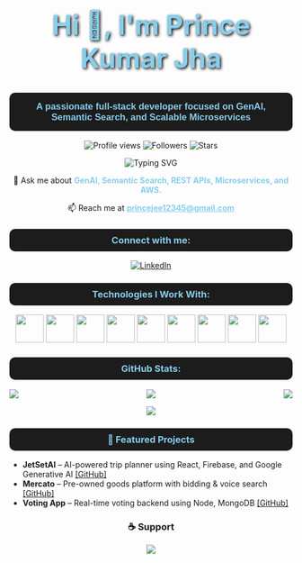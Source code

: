 <!-- Header with Cool GIF -->
<h1 align="center" style="font-size: 48px; color: #87ceeb; text-shadow: 2px 2px 5px #000;">Hi 👋, I'm Prince Kumar Jha</h1>
<h3 align="center" style="font-family: 'Arial', sans-serif; background-color: #1c1c1c; padding: 15px; border-radius: 10px; color: #87ceeb;">A passionate full-stack developer focused on GenAI, Semantic Search, and Scalable Microservices</h3>

<p align="center">
  <img src="https://komarev.com/ghpvc/?username=princejee1013&label=Profile%20views&color=87ceeb&style=flat" alt="Profile views" />
  <img src="https://img.shields.io/github/followers/princejee1013?label=Follow%20Me&color=87ceeb&style=flat-square" alt="Followers" />
  <img src="https://img.shields.io/github/stars/princejee1013?label=Stars&color=87ceeb&style=flat-square" alt="Stars" />
</p>

<div align="center">
  <img src="https://readme-typing-svg.herokuapp.com?font=Fira+Code&color=87CEEB&size=22&center=true&vCenter=true&width=550&lines=GenAI+Engineer;Microservices+Developer;Semantic+Search+Specialist;Open+Source+Contributor" alt="Typing SVG" />
</div>

<p align="center">💬 Ask me about <strong style="color:#87ceeb;">GenAI, Semantic Search, REST APIs, Microservices, and AWS.</strong></p>
<p align="center">📫 Reach me at <strong><a href="mailto:princejee12345@gmail.com" style="color: #87ceeb;">princejee12345@gmail.com</a></strong></p>

<h3 align="center" style="background-color: #1c1c1c; padding: 10px; border-radius: 10px; color: #87ceeb;">Connect with me:</h3>
<p align="center">
  <a href="https://www.linkedin.com/in/prince-kumar-jha-2a0929101" target="_blank">
    <img src="https://img.shields.io/badge/LinkedIn-%230077B5.svg?style=for-the-badge&logo=linkedin&logoColor=white" alt="LinkedIn">
  </a>
</p>

<h3 align="center" style="background-color: #1c1c1c; padding: 10px; border-radius: 10px; color: #87ceeb;">Technologies I Work With:</h3>
<p align="center">
  <img src="https://cdn.jsdelivr.net/gh/devicons/devicon/icons/react/react-original.svg" width="50" height="50"/>
  <img src="https://cdn.jsdelivr.net/gh/devicons/devicon/icons/nodejs/nodejs-original.svg" width="50" height="50"/>
  <img src="https://cdn.jsdelivr.net/gh/devicons/devicon/icons/express/express-original.svg" width="50" height="50"/>
  <img src="https://cdn.jsdelivr.net/gh/devicons/devicon/icons/mongodb/mongodb-original.svg" width="50" height="50"/>
  <img src="https://cdn.jsdelivr.net/gh/devicons/devicon/icons/python/python-original.svg" width="50" height="50"/>
  <img src="https://cdn.jsdelivr.net/gh/devicons/devicon/icons/java/java-original.svg" width="50" height="50"/>
  <img src="https://cdn.jsdelivr.net/gh/devicons/devicon/icons/docker/docker-original.svg" width="50" height="50"/>
  <img src="https://cdn.jsdelivr.net/gh/devicons/devicon/icons/amazonwebservices/amazonwebservices-original.svg" width="50" height="50"/>
  <img src="https://cdn.jsdelivr.net/gh/devicons/devicon/icons/mysql/mysql-original.svg" width="50" height="50"/>
</p>

<h3 align="center" style="background-color: #1c1c1c; padding: 10px; border-radius: 10px; color: #87ceeb;">GitHub Stats:</h3>
<p align="center">
  <img align="left" src="https://github-readme-stats.vercel.app/api/top-langs/?username=princejee1013&layout=compact&bg_color=0d1117&title_color=87ceeb&text_color=ffffff&hide_border=true" />
  <img align="right" src="https://github-readme-stats.vercel.app/api?username=princejee1013&show_icons=true&bg_color=0d1117&title_color=87ceeb&text_color=ffffff&hide_border=true" />
</p>

<p align="center">
  <img src="https://github-readme-streak-stats.herokuapp.com/?user=princejee1013&theme=dark&background=0d1117&stroke=87ceeb&ring=87ceeb&currStreakNum=ffffff&sideNums=ffffff&currStreakLabel=87ceeb&sideLabels=87ceeb&dates=ffffff" />
</p>

<p align="center">
  <img src="https://github-readme-activity-graph.vercel.app/graph?username=princejee1013&custom_title=Prince's%20Contribution%20Graph&bg_color=0d1117&color=87ceeb&line=87ceeb&point=ffffff&area=true&hide_border=true" />
</p>

<h3 align="center" style="background-color: #1c1c1c; padding: 10px; border-radius: 10px; color: #87ceeb;">🚀 Featured Projects</h3>
<ul>
  <li><strong>JetSetAI</strong> – AI-powered trip planner using React, Firebase, and Google Generative AI <a href="https://github.com/your-username/jetsetai">[GitHub]</a></li>
  <li><strong>Mercato</strong> – Pre-owned goods platform with bidding & voice search <a href="https://github.com/your-username/project-a">[GitHub]</a></li>
  <li><strong>Voting App</strong> – Real-time voting backend using Node, MongoDB <a href="https://github.com/your-username/project-b">[GitHub]</a></li>
</ul>

<h3 align="center">☕ Support</h3>
<p align="center">
  <a href="https://www.buymeacoffee.com/princejee1013" target="_blank">
    <img src="https://img.shields.io/badge/Buy_Me_A_Coffee-%23FFDD00.svg?style=for-the-badge&logo=buy-me-a-coffee&logoColor=black" />
  </a>
</p>
